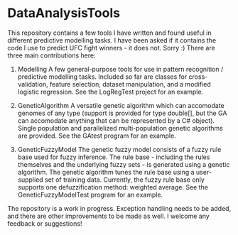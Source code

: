 DataAnalysisTools
=================

This repository contains a few tools I have written and found useful in different predictive modelling tasks. I have been asked if it contains the code I use to predict UFC fight winners - it does not. Sorry :)
There are three main contributions here:

1) Modelling
A few general-purpose tools for use in pattern recognition / predictive modelling tasks. Included so far are classes for cross-validation, feature selection, dataset manipulation, and a modified logistic regression. See the LogRegTest project for an example.

2) GeneticAlgorithm
A versatile genetic algorithm which can accomodate genomes of any type (support is provided for type double[], but the GA can accomodate anything that can be represented by a C# object). Single population and parallelized multi-population genetic algorithms are provided. See the GAtest program for an example.

3) GeneticFuzzyModel
The genetic fuzzy model consists of a fuzzy rule base used for fuzzy inference. The rule base - including the rules themselves and the underlying fuzzy sets - is generated using a genetic algorithm. The genetic algorithm tunes the rule base using a user-supplied set of training data. Currently, the fuzzy rule base only supports one defuzzification method: weighted average. See the GeneticFuzzyModelTest program for an example.

The repository is a work in progress. Exception handling needs to be added, and there are other improvements to be made as well. I welcome any feedback or suggestions!
